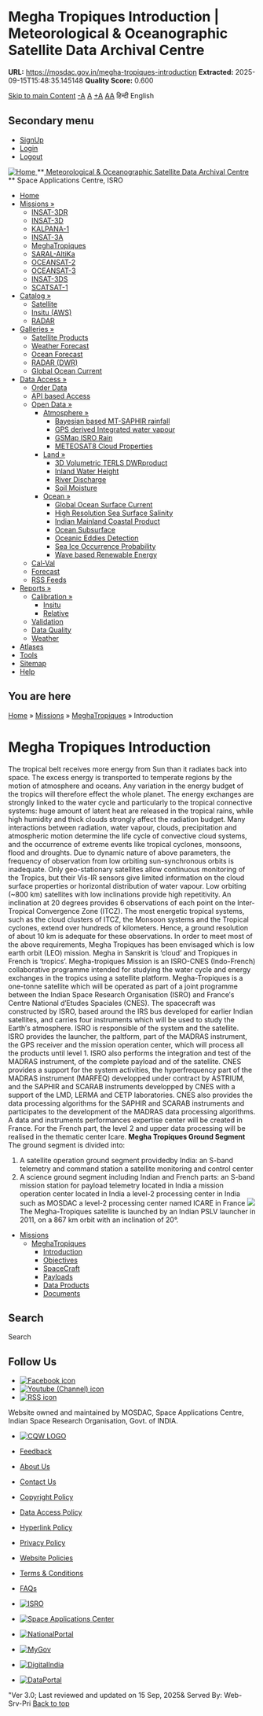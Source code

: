 # Megha Tropiques Introduction | Meteorological & Oceanographic Satellite Data Archival Centre

**URL:** https://mosdac.gov.in/megha-tropiques-introduction
**Extracted:** 2025-09-15T15:48:35.145148
**Quality Score:** 0.600

[Skip to main Content](https://mosdac.gov.in/megha-tropiques-introduction#main-content "Skip to main Content")
[-A](javascript:;) [A](javascript:;) [+A](javascript:;)
[A](javascript:drupalHighContrast.enableStyles\(\))[A](javascript:drupalHighContrast.disableStyles\(\))
हिन्दी English
## Secondary menu
  * [SignUp](https://mosdac.gov.in/internal/registration)
  * [Login](https://mosdac.gov.in/internal/uops)
  * [Logout](https://mosdac.gov.in/internal/logout)

[ ![Home](https://mosdac.gov.in/sites/default/files/mosdac_small.png) ](https://mosdac.gov.in/ "Home")
**[ Meteorological & Oceanographic Satellite Data Archival Centre](https://mosdac.gov.in/ "Home") **
Space Applications Centre, ISRO 
  * [Home](https://mosdac.gov.in/)
  * [Missions »](https://mosdac.gov.in/megha-tropiques-introduction)
    * [INSAT-3DR](https://mosdac.gov.in/insat-3dr)
    * [INSAT-3D](https://mosdac.gov.in/insat-3d)
    * [KALPANA-1](https://mosdac.gov.in/kalpana-1)
    * [INSAT-3A](https://mosdac.gov.in/insat-3a)
    * [MeghaTropiques](https://mosdac.gov.in/megha-tropiques)
    * [SARAL-AltiKa](https://mosdac.gov.in/saral-altika)
    * [OCEANSAT-2](https://mosdac.gov.in/oceansat-2)
    * [OCEANSAT-3](https://mosdac.gov.in/oceansat-3)
    * [INSAT-3DS](https://mosdac.gov.in/insat-3ds)
    * [SCATSAT-1](https://mosdac.gov.in/scatsat-1)
  * [Catalog »](https://mosdac.gov.in/megha-tropiques-introduction)
    * [Satellite](https://mosdac.gov.in/internal/catalog-satellite)
    * [Insitu (AWS)](https://mosdac.gov.in/internal/catalog-insitu)
    * [RADAR](https://mosdac.gov.in/internal/catalog-radar)
  * [Galleries »](https://mosdac.gov.in/megha-tropiques-introduction)
    * [Satellite Products](https://mosdac.gov.in/internal/gallery)
    * [Weather Forecast](https://mosdac.gov.in/internal/gallery/weather)
    * [Ocean Forecast](https://mosdac.gov.in/internal/gallery/ocean)
    * [RADAR (DWR)](https://mosdac.gov.in/internal/gallery/dwr)
    * [Global Ocean Current](https://mosdac.gov.in/internal/gallery/current)
  * [Data Access »](https://mosdac.gov.in/megha-tropiques-introduction)
    * [Order Data](https://mosdac.gov.in/internal/uops)
    * [API based Access](https://mosdac.gov.in/downloadapi-manual)
    * [Open Data »](https://mosdac.gov.in/megha-tropiques-introduction)
      * [Atmosphere »](https://mosdac.gov.in/megha-tropiques-introduction)
        * [Bayesian based MT-SAPHIR rainfall](https://mosdac.gov.in/bayesian-based-mt-saphir-rainfall)
        * [GPS derived Integrated water vapour](https://mosdac.gov.in/gps-derived-integrated-water-vapour)
        * [GSMap ISRO Rain](https://mosdac.gov.in/gsmap-isro-rain)
        * [METEOSAT8 Cloud Properties](https://mosdac.gov.in/meteosat8-cloud-properties)
      * [Land »](https://mosdac.gov.in/megha-tropiques-introduction)
        * [3D Volumetric TERLS DWRproduct](https://mosdac.gov.in/3d-volumetric-terls-dwrproduct)
        * [Inland Water Height](https://mosdac.gov.in/inland-water-height)
        * [River Discharge](https://mosdac.gov.in/river-discharge)
        * [Soil Moisture](https://mosdac.gov.in/soil-moisture-0)
      * [Ocean »](https://mosdac.gov.in/megha-tropiques-introduction)
        * [Global Ocean Surface Current](https://mosdac.gov.in/global-ocean-surface-current)
        * [High Resolution Sea Surface Salinity](https://mosdac.gov.in/high-resolution-sea-surface-salinity)
        * [Indian Mainland Coastal Product](https://mosdac.gov.in/indian-mainland-coastal-product)
        * [Ocean Subsurface](https://mosdac.gov.in/ocean-subsurface)
        * [Oceanic Eddies Detection](https://mosdac.gov.in/oceanic-eddies-detection)
        * [Sea Ice Occurrence Probability](https://mosdac.gov.in/sea-ice-occurrence-probability)
        * [Wave based Renewable Energy](https://mosdac.gov.in/wave-based-renewable-energy)
    * [Cal-Val](https://mosdac.gov.in/internal/calval-data)
    * [Forecast](https://mosdac.gov.in/internal/forecast-menu)
    * [RSS Feeds](https://mosdac.gov.in/rss-feed "ISROCast")
  * [Reports »](https://mosdac.gov.in/megha-tropiques-introduction)
    * [Calibration »](https://mosdac.gov.in/megha-tropiques-introduction)
      * [Insitu](https://mosdac.gov.in/insitu)
      * [Relative](https://mosdac.gov.in/calibration-reports)
    * [Validation](https://mosdac.gov.in/validation-reports)
    * [Data Quality](https://mosdac.gov.in/data-quality)
    * [Weather](https://mosdac.gov.in/weather-reports)
  * [Atlases](https://mosdac.gov.in/atlases)
  * [Tools](https://mosdac.gov.in/tools)
  * [Sitemap](https://mosdac.gov.in/sitemap)
  * [Help](https://mosdac.gov.in/help)


## You are here
[Home](https://mosdac.gov.in/) » [Missions](https://mosdac.gov.in/megha-tropiques-introduction) » [ MeghaTropiques](https://mosdac.gov.in/megha-tropiques) » Introduction
# Megha Tropiques Introduction
The tropical belt receives more energy from Sun than it radiates back into space. The excess energy is transported to temperate regions by the motion of atmosphere and oceans. Any variation in the energy budget of the tropics will therefore effect the whole planet. The energy exchanges are strongly linked to the water cycle and particularly to the tropical connective systems: huge amount of latent heat are released in the tropical rains, while high humidity and thick clouds strongly affect the radiation budget. Many interactions between radiation, water vapour, clouds, precipitation and atmospheric motion determine the life cycle of convective cloud systems, and the occurrence of extreme events like tropical cyclones, monsoons, flood and droughts. Due to dynamic nature of above parameters, the frequency of observation from low orbiting sun-synchronous orbits is inadequate. Only geo-stationary satellites allow continuous monitoring of the Tropics, but their Vis-IR sensors give limited information on the cloud surface properties or horizontal distribution of water vapour.
Low orbiting (~800 km) satellites with low inclinations provide high repetitivity. An inclination at 20 degrees provides 6 observations of each point on the Inter-Tropical Convergence Zone (ITCZ). The most energetic tropical systems, such as the cloud clusters of ITCZ, the Monsoon systems and the Tropical cyclones, extend over hundreds of kilometers. Hence, a ground resolution of about 10 km is adequate for these observations.
In order to meet most of the above requirements, Megha Tropiques has been envisaged which is low earth orbit (LEO) mission. Megha in Sanskrit is ‘cloud’ and Tropiques in French is ‘tropics’. Megha-tropiques Mission is an ISRO-CNES (Indo-French) collaborative programme intended for studying the water cycle and energy exchanges in the tropics using a satellite platform.
Megha-Tropiques is a one-tonne satellite which will be operated as part of a joint programme between the Indian Space Research Organisation (ISRO) and France′s Centre National d′Etudes Spaciales (CNES). The spacecraft was constructed by ISRO, based around the IRS bus developed for earlier Indian satellites, and carries four instruments which will be used to study the Earth′s atmosphere.
ISRO is responsible of the system and the satellite. ISRO provides the launcher, the paltform, part of the MADRAS instrument, the GPS receiver and the mission operation center, which will process all the products until level 1. ISRO also performs the integration and test of the MADRAS instrument, of the complete payload and of the satellite.
CNES provides a support for the system activities, the hyperfrequency part of the MADRAS instrument (MARFEQ) developped under contract by ASTRIUM, and the SAPHIR and SCARAB instruments developped by CNES with a support of the LMD, LERMA and CETP laboratories. CNES also provides the data processing algorithms for the SAPHIR and SCARAB instruments and participates to the development of the MADRAS data processing algorithms. A data and instruments performances expertise center will be created in France. For the French part, the level 2 and upper data processing will be realised in the thematic center Icare.
**Megha Tropiques Ground Segment**
The ground segment is divided into:
1. A satellite operation ground segment providedby India: 
an S-band telemetry and command station
a satellite monitoring and control center
2. A science ground segment including Indian and French parts:
an S-band mission station for payload telemetry located in India
a mission operation center located in India
a level-2 processing center in India such as MOSDAC
a level-2 processing center named ICARE in France
![](https://mosdac.gov.in/images/grnd-seg.JPG)
The Megha-Tropiques satellite is launched by an Indian PSLV launcher in 2011, on a 867 km orbit with an inclination of 20°.
  * [Missions](https://mosdac.gov.in/megha-tropiques-introduction)
    * [ MeghaTropiques](https://mosdac.gov.in/megha-tropiques)
      * [Introduction](https://mosdac.gov.in/megha-tropiques-introduction)
      * [Objectives](https://mosdac.gov.in/megha-tropiques-objectives)
      * [SpaceCraft](https://mosdac.gov.in/megha-tropiques-spacecraft)
      * [Payloads](https://mosdac.gov.in/megha-tropiques-payloads)
      * [Data Products](https://mosdac.gov.in/internal/catalog-meghatropiques)
      * [Documents](https://mosdac.gov.in/megha-tropiques-references)


## Search
Search 
## Follow Us
  * [![Facebook icon](https://mosdac.gov.in/sites/all/modules/social_media_links/libraries/elegantthemes/PNG/facebook.png)](https://www.facebook.com/mosdac.sac.isro "Facebook")
  * [![Youtube \(Channel\) icon](https://mosdac.gov.in/sites/all/modules/social_media_links/libraries/elegantthemes/PNG/youtube.png)](http://www.youtube.com/channel/UCDVkai9WIgY2ZgrlF_08Yeg "Youtube \(Channel\)")
  * [![RSS icon](https://mosdac.gov.in/sites/all/modules/social_media_links/libraries/elegantthemes/PNG/rss.png)](https://mosdac.gov.in/rss.xml "RSS")


Website owned and maintained by MOSDAC, Space Applications Centre, Indian Space Research Organisation, Govt. of INDIA.
  * [![CQW LOGO](https://mosdac.gov.in/docs/cqw_logo.gif)](https://mosdac.gov.in/docs/STQC.pdf "Quality Certificate")


  * [Feedback](https://mosdac.gov.in/mosdac-feedback)
  * [About Us](https://mosdac.gov.in/about-us)
  * [Contact Us](https://mosdac.gov.in/contact-us)
  * [Copyright Policy](https://mosdac.gov.in/copyright-policy)
  * [Data Access Policy](https://mosdac.gov.in/data-access-policy)
  * [Hyperlink Policy](https://mosdac.gov.in/hyperlink-policy)
  * [Privacy Policy](https://mosdac.gov.in/privacy-policy)
  * [Website Policies](https://mosdac.gov.in/website-policies)
  * [Terms & Conditions](https://mosdac.gov.in/terms-conditions)
  * [FAQs](https://mosdac.gov.in/faq-page)


  * [![ISRO](https://mosdac.gov.in/sites/default/files/styles/thumbnail/public/logo-transparent.png?itok=IUS20l-w)](http://www.isro.gov.in)
  * [![Space Applications Center](https://mosdac.gov.in/sites/default/files/styles/thumbnail/public/saclogo.png?itok=_Jv4AuIn)](http://www.sac.gov.in)
  * [![NationalPortal](https://mosdac.gov.in/sites/default/files/styles/thumbnail/public/india-gov_0.png?itok=yssAPH3m)](http://www.india.gov.in)
  * [![MyGov](https://mosdac.gov.in/sites/default/files/styles/thumbnail/public/mygov_0.png?itok=Po-dzdT3)](http://mygov.in/)
  * [![DigitalIndia](https://mosdac.gov.in/sites/default/files/styles/thumbnail/public/digital-india_0.png?itok=ntlP7atE)](http://www.digitalindia.gov.in/)
  * [![DataPortal](https://mosdac.gov.in/sites/default/files/styles/thumbnail/public/data-gov.png?itok=qYA78FgB)](http://data.gov.in)


"Ver 3.0; Last reviewed and updated on 15 Sep, 2025& Served By: Web-Srv-Pri
[](https://mosdac.gov.in/megha-tropiques-introduction "Previous")[](https://mosdac.gov.in/megha-tropiques-introduction "Next")
[](https://mosdac.gov.in/megha-tropiques-introduction)
[](https://mosdac.gov.in/megha-tropiques-introduction "Previous")[](https://mosdac.gov.in/megha-tropiques-introduction "Next")
[](https://mosdac.gov.in/megha-tropiques-introduction "Close")[](https://mosdac.gov.in/megha-tropiques-introduction)[](https://mosdac.gov.in/megha-tropiques-introduction)[](https://mosdac.gov.in/megha-tropiques-introduction "Pause Slideshow")[](https://mosdac.gov.in/megha-tropiques-introduction "Play Slideshow")
[Back to top](https://mosdac.gov.in/megha-tropiques-introduction#top)
